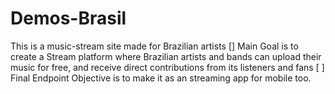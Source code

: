 # Demos-Brasil
This is a music-stream site made for Brazilian artists
[] Main Goal is to create a Stream platform where Brazilian artists and bands can upload their music for free, and receive direct contributions from its listeners and fans
[ ] Final Endpoint Objective is to make it as an streaming app for mobile too.

